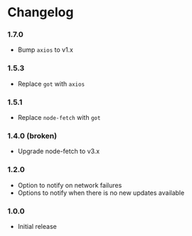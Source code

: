 # Changelog

### 1.7.0

* Bump `axios` to v1.x

### 1.5.3

* Replace `got` with `axios`

### 1.5.1

* Replace `node-fetch` with `got`

### 1.4.0 (broken)

* Upgrade node-fetch to v3.x

### 1.2.0

* Option to notify on network failures
* Options to notify when there is no new updates available

### 1.0.0

* Initial release
